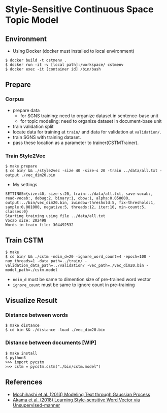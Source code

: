 # Style-Sensitive Continuous Space Topic Model

## Environment

- Using Docker (docker must installed to local environment)

```
$ docker build -t cstmenv .
$ docker run -it -v [local path]:/workspace/ cstmenv
$ docker exec -it [container id] /bin/bash
```

## Prepare

### Corpus

- prepare data
    - for SGNS training: need to organize dataset in sentence-base unit
    - for topic modeling: need to organize dataset in document-base unit
- train validation split
- locate data for training at `train/` and data for validation at `validation/`.
- train SGNS with training dataset.
- pass these location as a parameter to trainer(CSTMTrainer).

### Train Style2Vec

```
$ make prepare
$ cd bin/ && ./style2vec -size 40 -size-s 20 -train ../data/all.txt -output ./vec_dim20.bin
```

- My settings

```
SETTINGS={size:40, size-s:20, train:../data/all.txt, save-vocab:, read-vocab:, debug:2, binary:1, cbow:1, alpha:0.050000, output:../bin/vec_dim20.bin, iwindow-threshold:5, fix-threshold:1, sample:0.001000, negative:5, threads:12, iter:10, min-count:5, classes:0}
Starting training using file ../data/all.txt
Vocab size: 202498
Words in train file: 304492532
```

## Train CSTM

```
$ make
$ cd bin/ && ./cstm -ndim_d=20 -ignore_word_count=4 -epoch=100 -num_threads=1 -data_path=../train/ -validation_data_path=../validation/ -vec_path=./vec_dim20.bin -model_path=./cstm.model
```

- `ndim_d` must be same to dimention size of pre-trained word vector
- `ignore_count` must be same to ignore count in pre-training

## Visualize Result

### Distance between words

```
$ make distance
$ cd bin && ./distance -load ./vec_dim20.bin
```

### Distance between documents [WIP]

```
$ make install
$ python3
>>> import pycstm
>>> cstm = pycstm.cstm("./bin/cstm.model")
```

## References

- [Mochihashi et al. (2013) Modeling Text through Gaussian Process](http://chasen.org/~daiti-m/paper/nl213cstm.pdf)
- [Akama et al. (2018) Learning Style-sensitive Word Vector via Unsupervised-manner](https://www.jstage.jst.go.jp/article/pjsai/JSAI2018/0/JSAI2018_1N203/_article/-char/ja/)
